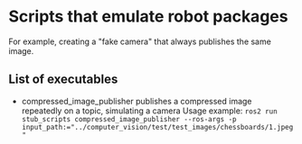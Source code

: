 # Scripts that emulate robot packages

For example, creating a "fake camera" that always publishes the same image.

## List of executables
- compressed_image_publisher publishes a compressed image repeatedly on a topic, simulating a camera
Usage example: `ros2 run stub_scripts compressed_image_publisher --ros-args -p input_path:="../computer_vision/test/test_images/chessboards/1.jpeg"`
